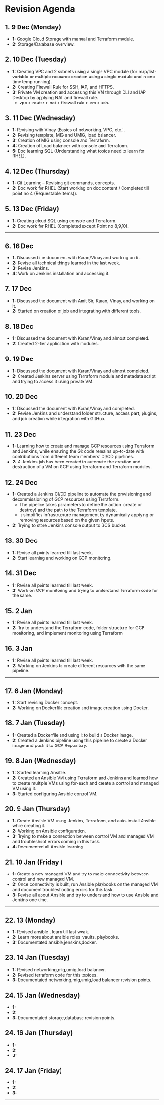 # Revision Agenda

## 1. 9 Dec (Monday)
- **1:** Google Cloud Storage with manual and Terraform module.
- **2:** Storage/Database overview.

## 2. 10 Dec (Tuesday)
- **1:** Creating VPC and 2 subnets using a single VPC module (for map/list-variable or multiple resource creation using a single module and in one-time temp running).
- **2:** Creating Firewall Rule for SSH, IAP, and HTTPS.
- **3:** Private VM creation and accessing this VM through CLI and IAP Desktop by applying NAT and firewall rule.
   - vpc > router > nat > firewall rule > vm > ssh.

## 3. 11 Dec (Wednesday)
- **1:** Revising with Vinay (Basics of networking, VPC, etc.).
- **2:** Revising template, MIG and UMIG, load balancer.
- **3:** Creation of MIG using console and Terraform.
- **4:** Creation of Load balancer with console and Terraform.
- **5:** Doc learning SQL (Understanding what topics need to learn for RHEL).

## 4. 12 Dec (Thursday)
- **1:** Git Learning – Revising git commands, concepts.
- **2:** Doc work for RHEL (Start working on doc content / Completed till point no 4 (Requestable Items)).

## 5. 13 Dec (Friday)
- **1:** Creating cloud SQL using console and Terraform.
- **2:** Doc work for RHEL (Completed except Point no 8,9,10).
---
## 6. 16 Dec
- **1:** Discussed the document with Karan/Vinay and working on it.
- **2:** Revise all technical things learned in the last week.
- **3:** Revise Jenkins.
- **4:** Work on Jenkins installation and accessing it.

## 7. 17 Dec
- **1:** Discussed the document with Amit Sir, Karan, Vinay, and working on it.
- **2:** Started on creation of job and integrating with different tools.

## 8. 18 Dec
- **1:** Discussed the document with Karan/Vinay and almost completed.
- **2:** Created 2-tier application with modules.

## 9. 19 Dec
- **1:** Discussed the document with Karan/Vinay and almost completed.
- **2:** Created Jenkins server using Terraform module and metadata script and trying to access it using private VM.

## 10. 20 Dec
- **1:** Discussed the document with Karan/Vinay and completed.
- **2:** Revise Jenkins and understand folder structure, access part, plugins, and job creation while integration with GitHub.

## 11. 23 Dec
- **1:** Learning how to create and manage GCP resources using Terraform and Jenkins, while ensuring the Git code remains up-to-date with contributions from different team members' CI/CD pipelines.
- **2:** A Jenkins job has been created to automate the creation and destruction of a VM on GCP using Terraform and Terraform modules.

## 12. 24 Dec
- **1:** Created a Jenkins CI/CD pipeline to automate the provisioning and decommissioning of GCP resources using Terraform. 
  - The pipeline takes parameters to define the action (create or destroy) and the path to the Terraform template. 
  - It simplifies infrastructure management by dynamically applying or removing resources based on the given inputs.
- **2:** Trying to store Jenkins console output to GCS bucket.

## 13. 30 Dec
- **1:** Revise all points learned till last week.
- **2:** Start learning and working on GCP monitoring.

## 14. 31 Dec
- **1:** Revise all points learned till last week.
- **2:** Work on GCP monitoring and trying to understand Terraform code for the same.

## 15. 2 Jan
- **1:** Revise all points learned till last week.
- **2:** Try to understand the Terraform code, folder structure for GCP monitoring, and implement monitoring using Terraform.

## 16. 3 Jan
- **1:** Revise all points learned till last week.
- **2:** Working on Jenkins to create different resources with the same pipeline.
--- 
## 17. 6 Jan (Monday)
- **1:** Start revising Docker concept.
- **2:** Working on Dockerfile creation and image creation using Docker.

## 18. 7 Jan (Tuesday)
- **1:** Created a Dockerfile and using it to build a Docker image.
- **2:** Created a Jenkins pipeline using this pipeline to create a Docker image and push it to GCP Repository.

## 19. 8 Jan (Wednesday)
- **1:** Started learning Ansible.
- **2:** Created an Ansible VM using Terraform and Jenkins and learned how to create multiple VMs using for-each and create a control and managed VM using it.
- **3:** Started configuring Ansible control VM.

## 20. 9 Jan (Thursday)
- **1:** Create Ansible VM using Jenkins, Terraform, and auto-install Ansible while creating it.
- **2:** Working on Ansible configuration.
- **3:** Trying to make a connection between control VM and managed VM and troubleshoot errors coming in this task.
- **4:** Documented all Ansible learning.
## 21. 10 Jan (Friday )
- **1:** Create a new managed VM and try to make connectivity between control and new managed VM.
- **2:** Once connectivity is built, run Ansible playbooks on the managed VM and document troubleshooting errors for this task.
- **3:** Revise all about Ansible and try to understand how to use Ansible and Jenkins one time.
---
## 22. 13  (Monday)
- **1:** Revised ansible , learn till last weak. 
- **2:** Learn more about ansible roles ,vaults, playbooks. 
- **3:** Documentated ansible,jenskins,docker. 
## 23. 14 Jan (Tuesday)
- **1:** Revised networking,mig,umig,load balancer.
- **2:** Revised terraform code for this topices.
- **3:** Documentated networking,mig,umig,load balancer revision points. 
## 24. 15 Jan (Wednesday)
- **1:** 
- **2:** 
- **3:**  Documentated storage,database revision points.
## 24. 16 Jan (Thursday)
- **1:** 
- **2:** 
- **3:**  
## 24. 17 Jan (Friday)
- **1:** 
- **2:** 
- **3:**  
---